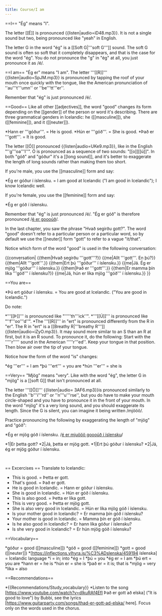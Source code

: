 ```yaml
---
title: Course/I am
---
```


==I==
"Ég" means "I".

The letter [[É]] is pronounced {{listen|audio=iD48.mp3}}. It is not a single sound but two, being pronounced like "yeah" in English.

The letter G in the word "ég" is a [[Soft G|'''soft G''']] sound. The soft G sound is often so soft that it completely disappears, and that is the case for the word "ég". You do not pronounce the "g" in "ég" at all, you just pronounce it as /é/.

==I am==
"Ég er" means "I am". The letter '''[[R]]''' {{listen|audio=SpJM.mp3}} is pronounced by tapping the roof of your mouth once quickly with the tongue, like the American pronunciation of ''au'''t'''umn'' or ''be'''tt'''er''.

Remember that "ég" is just pronounced /é/.

==Good==
Like all other [[adjectives]], the word "good" changes its form depending on the [[gender]] of the person or word it's describing. There are three grammatical genders in Icelandic: he ([[masculine]]), she ([[feminine]]), and it ([[neuter]]).

*Hann er '''góður'''. = He is good.
*Hún er '''góð'''. = She is good.
*Það er '''gott'''. = It is good.

The letter [[Ó]] pronounced {{listen|audio=UKe9.mp3}}, like in the English "''g'''oa'''l''". Ó is pronounced as a sequence of two sounds: "[[o]][[ú]]". In both "góð" and "góður" it's a [[long sound]], and it's better to exaggerate the length of long sounds rather than making them too short.

If you're male, you use the [[masculine]] form and say:

*Ég er góður í íslensku. = I am good at Icelandic ("I am good in Icelandic"); I know Icelandic well.

If you're female, you use the [[feminine]] form and say:

*Ég er góð í íslensku.

Remember that "ég" is just pronounced /é/. "Ég er góð" is therefore pronounced /<u>é er goooúð</u>/.

In the last chapter, you saw the phrase "Hvað segirðu gott?". The word "good" doesn't refer to a particular person or a particular word, so by default we use the [[neuter]] form "gott" to refer to a vague "it/that".

Notice which form of the word "good" is used in the following conversation:

{{conversation|
{{them|Hvað segirðu '''gott'''?}}
{{me|Allt '''gott'''. En þú?}}
{{them|Allt '''gott'''.}}
{{them|Ert þú '''góður''' í íslensku.}}
{{me|Já. Ég er mjög '''góður''' í íslensku.}}
{{them|Það er '''gott'''.}}
{{them|Er mamma þín líka '''góð''' í íslensku?}}
{{me|Já, hún er líka mjög '''góð''' í íslensku.}}
}}

==You are==

*Þú ert góður í íslensku. = You are good at Icelandic. ("You are good in Icelandic.")

Do note:

*'''[[Þ]]''' is pronounced like "'''''th'''ick''".
*'''[[Ú]]''' is pronounced like "''f'''oo'''d''".
*The '''[[R]]''' in "ert" is pronounced differently from the R in "er". The R in "ert" is a [[Breathy R|'''breathy R''']] {{listen|audio=iZyO.mp3}}. It may sound more similar to an S than an R at first, but it is an R sound. To pronounce it, do the following: Start with the '''''r''''' sound in the American '''''r'''ed''. Keep your tongue in that position. Then blow air over the tip of your tongue.

Notice how the form of the word "is" changes:

*ég '''er''' = I am
*þú '''ert''' = you are
*hún '''er''' = she is

==Very==
"Mjög" means "very". Like with the word "ég", the letter G in "mjög" is a [[soft G]] that isn't pronounced at all.

The letter '''[[Ö]]''' {{listen|audio= 3AF6.mp3}}is pronounced similarly to the English ''b'''i'''rd'' or ''n'''u'''rse'', but you do have to make your mouth circle-shaped and you have to pronounce it in the front of your mouth. In the word "mjög" it's a very long sound, and you should exaggerate its length. Since the G is silent, you can imagine it being written /mjööö/.

Practice pronouncing the following by exaggerating the length of "mjög" and "góð":

*Ég er mjög góð í íslensku. /<u>é er mjuööö goooúð í íslensku</u>/

*1|Er þetta gott?
*2|Já, þetta er mjög gott.
*1|Ert þú góður í íslensku?
*2|Já, ég er mjög góður í íslensku.

<br />

== Excercises ==
Translate to Icelandic:

* This is good. = Þetta er gott.
* That's good. = Það er gott.
* He is good in Icelandic. = Hann er góður í íslensku.
* She is good in Icelandic. = Hún er góð í íslensku.
* This is also good. = Þetta er líka gott.
* This is very good. = Þetta er mjög gott.
* She is also very good in Icelandic. = Hún er líka mjög góð í íslensku.
* Is your mother good in Icelandic? = Er mamma þín góð í íslensku?
* Your mother is good in Icelandic. = Mamma þín er góð í íslensku.
* Is he also good in Icelandic? = Er hann líka góður í íslensku?
* Is she very good in Icelandic? = Er hún mjög góð í íslensku?

==Vocabulary==

*góður = good ([[masculine]])
*góð = good ([[feminine]])
*gott = good ([[neuter]])
*[https://inflections.ylhyra.is/%C3%ADslenska/459194 íslenska] = Icelandic language
*í = in; into
*ég = I
*þú = you
*ég er = I am
*þú ert = you are
*hann er = he is
*hún er = she is
*það er = it is; that is
*mjög = very
*líka = also

==Recommendations==

*{{Recommendations/Study_vocabulary}}
*Listen to the song [https://www.youtube.com/watch?v=dIkuRAf4EfI Það er gott að elska] ("It is good to love") by Bubbi, see the lyrics [https://www.guitarparty.com/songs/thad-er-gott-ad-elska/ here]. Focus only on the words used in the chorus.